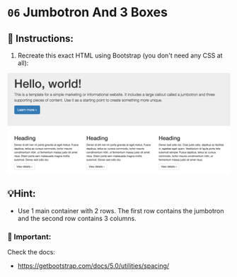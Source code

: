 # `06` Jumbotron And 3 Boxes

## 📝 Instructions:

1. Recreate this exact HTML using Bootstrap (you don't need any CSS at all):

![Example Image](../../.learn/assets/1509928737623_bb6c18c0353c4f29b8bf62f7bcfabdf2.png?raw=true)

## 💡Hint:

+ Use 1 main container with 2 rows. The first row contains the jumbotron and the second row contains 3 columns.

### :mag_right: Important:

Check the docs:
- https://getbootstrap.com/docs/5.0/utilities/spacing/
